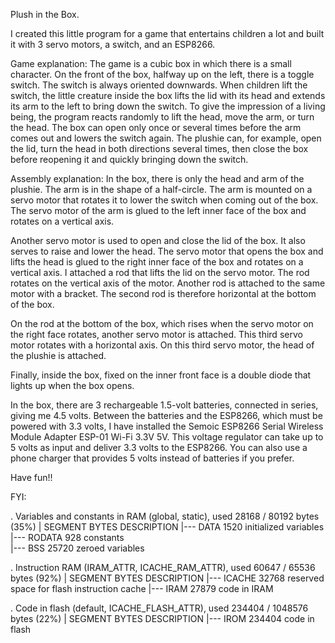 Plush in the Box.

I created this little program for a game that entertains children a lot and built it with 3 servo motors, a switch, and an ESP8266.

Game explanation:
The game is a cubic box in which there is a small character. On the front of the box, halfway up on the left, there is a toggle switch. The switch is always oriented downwards. When children lift the switch, the little creature inside the box lifts the lid with its head and extends its arm to the left to bring down the switch. To give the impression of a living being, the program reacts randomly to lift the head, move the arm, or turn the head. The box can open only once or several times before the arm comes out and lowers the switch again. The plushie can, for example, open the lid, turn the head in both directions several times, then close the box before reopening it and quickly bringing down the switch.

Assembly explanation:
In the box, there is only the head and arm of the plushie. The arm is in the shape of a half-circle. The arm is mounted on a servo motor that rotates it to lower the switch when coming out of the box. The servo motor of the arm is glued to the left inner face of the box and rotates on a vertical axis.

Another servo motor is used to open and close the lid of the box. It also serves to raise and lower the head. The servo motor that opens the box and lifts the head is glued to the right inner face of the box and rotates on a vertical axis. I attached a rod that lifts the lid on the servo motor. The rod rotates on the vertical axis of the motor. Another rod is attached to the same motor with a bracket. The second rod is therefore horizontal at the bottom of the box.

On the rod at the bottom of the box, which rises when the servo motor on the right face rotates, another servo motor is attached. This third servo motor rotates with a horizontal axis. On this third servo motor, the head of the plushie is attached.

Finally, inside the box, fixed on the inner front face is a double diode that lights up when the box opens.

In the box, there are 3 rechargeable 1.5-volt batteries, connected in series, giving me 4.5 volts. Between the batteries and the ESP8266, which must be powered with 3.3 volts, I have installed the Semoic ESP8266 Serial Wireless Module Adapter ESP-01 Wi-Fi 3.3V 5V. This voltage regulator can take up to 5 volts as input and deliver 3.3 volts to the ESP8266. You can also use a phone charger that provides 5 volts instead of batteries if you prefer.

Have fun!!


FYI:

. Variables and constants in RAM (global, static), used 28168 / 80192 bytes (35%)
|    SEGMENT  BYTES    DESCRIPTION
|--- DATA     1520     initialized variables
|--- RODATA   928      constants       
|--- BSS      25720    zeroed variables

. Instruction RAM (IRAM_ATTR, ICACHE_RAM_ATTR), used 60647 / 65536 bytes (92%)
|    SEGMENT  BYTES    DESCRIPTION
|--- ICACHE   32768    reserved space for flash instruction cache
|--- IRAM     27879    code in IRAM    

. Code in flash (default, ICACHE_FLASH_ATTR), used 234404 / 1048576 bytes (22%)
|   SEGMENT  BYTES    DESCRIPTION
|--- IROM     234404   code in flash

